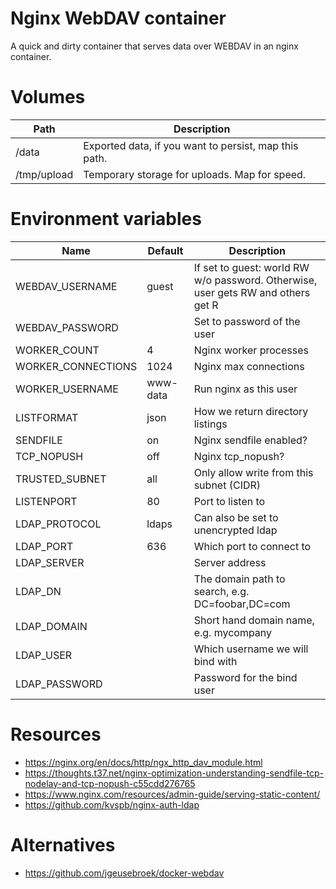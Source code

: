 # Nginx WebDAV container

A quick and dirty container that serves data over WEBDAV in an nginx container.

# Volumes

|Path|Description|
|----|-----------|
|/data|Exported data, if you want to persist, map this path.|
|/tmp/upload|Temporary storage for uploads. Map for speed.|


# Environment variables

|Name|Default|Description|
|----|-------|-----------|
|WEBDAV_USERNAME|guest|If set to guest: world RW w/o password. Otherwise, user gets RW and others get R|
|WEBDAV_PASSWORD||Set to password of the user|
|WORKER_COUNT|4|Nginx worker processes|
|WORKER_CONNECTIONS|1024|Nginx max connections|
|WORKER_USERNAME|www-data|Run nginx as this user|
|LISTFORMAT|json|How we return directory listings|
|SENDFILE|on|Nginx sendfile enabled?|
|TCP_NOPUSH|off|Nginx tcp_nopush?|
|TRUSTED_SUBNET|all|Only allow write from this subnet (CIDR)|
|LISTENPORT|80|Port to listen to|
|LDAP_PROTOCOL|ldaps|Can also be set to unencrypted ldap|
|LDAP_PORT|636|Which port to connect to|
|LDAP_SERVER||Server address|
|LDAP_DN||The domain path to search, e.g. DC=foobar,DC=com|
|LDAP_DOMAIN||Short hand domain name, e.g. mycompany|
|LDAP_USER||Which username we will bind with|
|LDAP_PASSWORD||Password for the bind user|

# Resources

* https://nginx.org/en/docs/http/ngx_http_dav_module.html
* https://thoughts.t37.net/nginx-optimization-understanding-sendfile-tcp-nodelay-and-tcp-nopush-c55cdd276765
* https://www.nginx.com/resources/admin-guide/serving-static-content/
* https://github.com/kvspb/nginx-auth-ldap

# Alternatives

* https://github.com/jgeusebroek/docker-webdav
